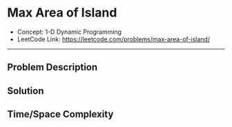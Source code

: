 # Max Area of Island

- Concept: 1-D Dynamic Programming
- LeetCode Link: https://leetcode.com/problems/max-area-of-island/

---

## Problem Description

## Solution

## Time/Space Complexity


